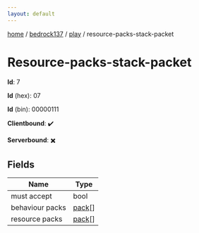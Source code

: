 ```yaml
---
layout: default
---
```


[home](/)  /  [bedrock137](/protocol/bedrock137)  /  [play](/protocol/bedrock137/play)  /  resource-packs-stack-packet

# Resource-packs-stack-packet

**Id**: 7

**Id** (hex): 07

**Id** (bin): 00000111

**Clientbound**: ✔️

**Serverbound**: ✖️

## Fields

Name | Type
---|---
must accept | bool
behaviour packs | [pack](/protocol/bedrock137/types/pack)[]
resource packs | [pack](/protocol/bedrock137/types/pack)[]

